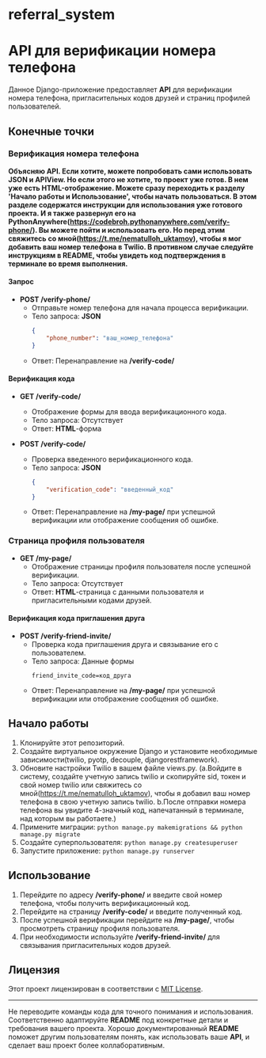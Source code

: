 # referral_system

# API для верификации номера телефона

Данное Django-приложение предоставляет **API** для верификации номера телефона, пригласительных кодов друзей и страниц профилей пользователей.

## Конечные точки

### Верификация номера телефона

**Объясняю API. Если хотите, можете попробовать сами использовать JSON и APIView. 
Но если этого не хотите, то проект уже готов. В нем уже есть HTML-отображение. 
Можете сразу переходить к разделу 'Начало работы и Использование', чтобы начать пользоваться. 
В этом разделе содержатся инструкции для использования уже готового проекта. 
И я также развернул его на PythonAnywhere(https://codebroh.pythonanywhere.com/verify-phone/). Вы можете пойти и использовать его. 
Но перед этим свяжитесь со мной(https://t.me/nematulloh_uktamov), чтобы я мог добавить ваш номер телефона в Twilio. 
В противном случае следуйте инструкциям в README, 
чтобы увидеть код подтверждения в терминале во время выполнения.**

#### Запрос

- **POST /verify-phone/**
  - Отправьте номер телефона для начала процесса верификации.
  - Тело запроса: **JSON**
    ```json
    {
        "phone_number": "ваш_номер_телефона"
    }
    ```
  - Ответ: Перенаправление на **/verify-code/**

#### Верификация кода

- **GET /verify-code/**
  - Отображение формы для ввода верификационного кода.
  - Тело запроса: Отсутствует
  - Ответ: **HTML**-форма

- **POST /verify-code/**
  - Проверка введенного верификационного кода.
  - Тело запроса: **JSON**
    ```json
    {
        "verification_code": "введенный_код"
    }
    ```
  - Ответ: Перенаправление на **/my-page/** при успешной верификации или отображение сообщения об ошибке.

### Страница профиля пользователя

- **GET /my-page/**
  - Отображение страницы профиля пользователя после успешной верификации.
  - Тело запроса: Отсутствует
  - Ответ: **HTML**-страница с данными пользователя и пригласительными кодами друзей.

#### Верификация кода приглашения друга

- **POST /verify-friend-invite/**
  - Проверка кода приглашения друга и связывание его с пользователем.
  - Тело запроса: Данные формы
    ```
    friend_invite_code=код_друга
    ```
  - Ответ: Перенаправление на **/my-page/** при успешной верификации или отображение сообщения об ошибке.

## Начало работы

1. Клонируйте этот репозиторий.
2. Создайте виртуальное окружение Django и установите необходимые зависимости(twilio, pyotp, decouple, djangorestframework).
4. Обновите настройки Twilio в вашем файле views.py.
(a.Войдите в систему, создайте учетную запись twilio и скопируйте sid, токен и свой номер twilio 
или свяжитесь со мной(https://t.me/nematulloh_uktamov), чтобы я добавил ваш номер телефона в свою учетную запись twilio.
b.После отправки номера телефона вы увидите 4-значный код, напечатанный в терминале, над которым вы работаете.)
5. Примените миграции: `python manage.py makemigrations && python manage.py migrate`
6. Создайте суперпользователя: `python manage.py createsuperuser`
7. Запустите приложение: `python manage.py runserver`

## Использование

1. Перейдите по адресу **/verify-phone/** и введите свой номер телефона, чтобы получить верификационный код.
2. Перейдите на страницу **/verify-code/** и введите полученный код.
3. После успешной верификации перейдите на **/my-page/**, чтобы просмотреть страницу профиля пользователя.
4. При необходимости используйте **/verify-friend-invite/** для связывания пригласительных кодов друзей.



## Лицензия

Этот проект лицензирован в соответствии с [MIT License](LICENSE).

---

Не переводите команды кода для точного понимания и использования. Соответственно адаптируйте **README** под конкретные детали и требования вашего проекта. Хорошо документированный **README** поможет другим пользователям понять, как использовать ваше **API**, и сделает ваш проект более коллаборативным.

